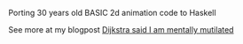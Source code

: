 Porting 30 years old BASIC 2d animation code to Haskell

See more at my blogpost [Dijkstra said I am mentally mutilated](https://boby.dev/posts/dijkstra-said/)


